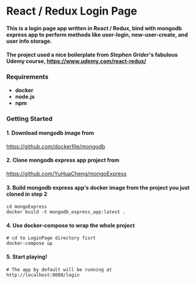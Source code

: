 # React / Redux Login Page 
 
#### This is a login page app written in React / Redux, bind with mongodb express app to perform methods like user-login, new-user-create, and user info storage.     

#### The project used a nice boilerplate from *Stephen Grider*'s fabulous Udemy course, https://www.udemy.com/react-redux/

 
### Requirements
 
 * **docker** 
 * **node.js**
 * **npm**
 
### Getting Started

#### 1. Download mongodb image from 
    
https://github.com/dockerfile/mongodb

#### 2. Clone mongodb express app project from 

https://github.com/YuHuaCheng/mongoExpress
        
#### 3. Build mongodb express app's docker image from the project you just cloned in step 2
    cd mongoExpress
    docker build -t mongodb_express_app:latest .
    
#### 4. Use docker-compose to wrap the whole project
    # cd to LoginPage directory fisrt
    docker-compose up
    
#### 5. Start playing!   
    # The app by default will be running at 
    http://localhost:8080/login